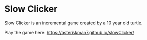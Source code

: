 # Slow Clicker

Slow Clicker is an incremental game created by a 10 year old turtle.

Play the game here: https://asteriskman7.github.io/slowClicker/
